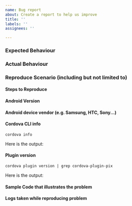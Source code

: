 ```yaml
---
name: Bug report
about: Create a report to help us improve
title: ''
labels: ''
assignees: ''

---
```


### Expected Behaviour

### Actual Behaviour

### Reproduce Scenario (including but not limited to)

#### Steps to Reproduce

#### Android Version

#### Android  device vendor (e.g. Samsung, HTC, Sony...)

#### Cordova CLI info

    cordova info

Here is the output:


#### Plugin version

    cordova plugin version | grep cordova-plugin-pix

Here is the output:


#### Sample Code that illustrates the problem

#### Logs taken while reproducing problem
